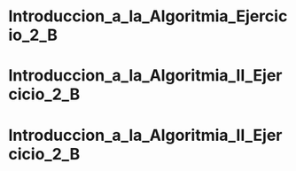 # Introduccion_a_la_Algoritmia_Ejercicio_2_B
# Introduccion_a_la_Algoritmia_II_Ejercicio_2_B
# Introduccion_a_la_Algoritmia_II_Ejercicio_2_B

